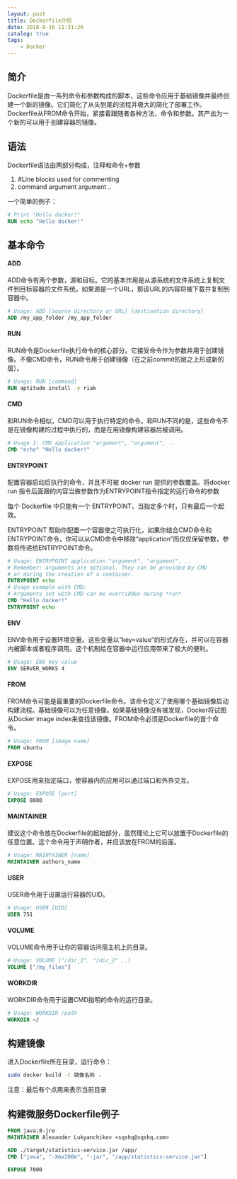 ```yaml
---
layout: post
title: Dockerfile介绍
date: 2018-8-16 11:31:26
catalog: true
tags:
    - Docker
---
```


## 简介

Dockerfile是由一系列命令和参数构成的脚本，这些命令应用于基础镜像并最终创建一个新的镜像。它们简化了从头到尾的流程并极大的简化了部署工作。Dockerfile从FROM命令开始，紧接着跟随者各种方法，命令和参数。其产出为一个新的可以用于创建容器的镜像。

## 语法

Dockerfile语法由两部分构成，注释和命令+参数

1. #Line blocks used for commenting
2. command argument argument ..

一个简单的例子：
```Dockerfile
# Print "Hello docker!"
RUN echo "Hello docker!"
```

## 基本命令

#### ADD

ADD命令有两个参数，源和目标。它的基本作用是从源系统的文件系统上复制文件到目标容器的文件系统。如果源是一个URL，那该URL的内容将被下载并复制到容器中。

```Dockerfile
# Usage: ADD [source directory or URL] [destination directory]
ADD /my_app_folder /my_app_folder 
```

#### RUN

RUN命令是Dockerfile执行命令的核心部分。它接受命令作为参数并用于创建镜像。不像CMD命令，RUN命令用于创建镜像（在之前commit的层之上形成新的层）。

```Dockerfile
# Usage: RUN [command]
RUN aptitude install -y riak
```

#### CMD

和RUN命令相似，CMD可以用于执行特定的命令。和RUN不同的是，这些命令不是在镜像构建的过程中执行的，而是在用镜像构建容器后被调用。

```Dockerfile
# Usage 1: CMD application "argument", "argument", ..
CMD "echo" "Hello docker!"
```

#### ENTRYPOINT

配置容器启动后执行的命令，并且不可被 docker run 提供的参数覆盖。将docker run 指令后面跟的内容当做参数作为ENTRYPOINT指令指定的运行命令的参数

每个 Dockerfile 中只能有一个 ENTRYPOINT，当指定多个时，只有最后一个起效。

ENTRYPOINT 帮助你配置一个容器使之可执行化，如果你结合CMD命令和ENTRYPOINT命令，你可以从CMD命令中移除“application”而仅仅保留参数，参数将传递给ENTRYPOINT命令。

```Dockerfile
# Usage: ENTRYPOINT application "argument", "argument", ..
# Remember: arguments are optional. They can be provided by CMD
# or during the creation of a container.
ENTRYPOINT echo
# Usage example with CMD:
# Arguments set with CMD can be overridden during *run*
CMD "Hello docker!"
ENTRYPOINT echo
```

#### ENV

ENV命令用于设置环境变量。这些变量以”key=value”的形式存在，并可以在容器内被脚本或者程序调用。这个机制给在容器中运行应用带来了极大的便利。

```Dockerfile
# Usage: ENV key value
ENV SERVER_WORKS 4
```

#### FROM

FROM命令可能是最重要的Dockerfile命令。该命令定义了使用哪个基础镜像启动构建流程。基础镜像可以为任意镜像。如果基础镜像没有被发现，Docker将试图从Docker image index来查找该镜像。FROM命令必须是Dockerfile的首个命令。

```Dockerfile
# Usage: FROM [image name]
FROM ubuntu 
```

#### EXPOSE

EXPOSE用来指定端口，使容器内的应用可以通过端口和外界交互。

```Dockerfile
# Usage: EXPOSE [port]
EXPOSE 8080
```

#### MAINTAINER

建议这个命令放在Dockerfile的起始部分，虽然理论上它可以放置于Dockerfile的任意位置。这个命令用于声明作者，并应该放在FROM的后面。

```Dockerfile
# Usage: MAINTAINER [name]
MAINTAINER authors_name 
```

#### USER

USER命令用于设置运行容器的UID。

```Dockerfile
# Usage: USER [UID]
USER 751
```

#### VOLUME

VOLUME命令用于让你的容器访问宿主机上的目录。

```Dockerfile
# Usage: VOLUME ["/dir_1", "/dir_2" ..]
VOLUME ["/my_files"]
```

#### WORKDIR

WORKDIR命令用于设置CMD指明的命令的运行目录。

```Dockerfile
# Usage: WORKDIR /path
WORKDIR ~/
```

## 构建镜像

进入Dockerfile所在目录，运行命令：
```sh
sudo docker build -t 镜像名称 .
```

注意：最后有个点用来表示当前目录

## 构建微服务Dockerfile例子

```Dockerfile
FROM java:8-jre
MAINTAINER Alexander Lukyanchikov <sqshq@sqshq.com>

ADD ./target/statistics-service.jar /app/
CMD ["java", "-Xmx200m", "-jar", "/app/statistics-service.jar"]

EXPOSE 7000
```